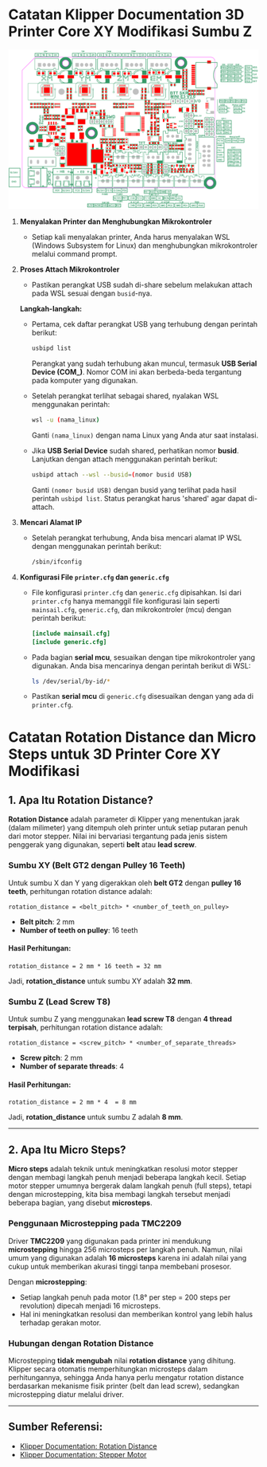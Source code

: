# Catatan Klipper Documentation 3D Printer Core XY Modifikasi Sumbu Z

![Gambar PIN SKR Mini E3 V3][https://github.com/AriqHB/3D-Printer-Core-XY-Modified/blob/main/Foto/PIN%20BTT%20SKR%20MINI%20E3%20V3.png]

1. **Menyalakan Printer dan Menghubungkan Mikrokontroler**
    - Setiap kali menyalakan printer, Anda harus menyalakan WSL (Windows Subsystem for Linux) dan menghubungkan mikrokontroler melalui command prompt.
    
2. **Proses Attach Mikrokontroler**
    - Pastikan perangkat USB sudah di-share sebelum melakukan attach pada WSL sesuai dengan `busid`-nya.
    
    **Langkah-langkah:**
    - Pertama, cek daftar perangkat USB yang terhubung dengan perintah berikut:
      ```bash
      usbipd list
      ```
      Perangkat yang sudah terhubung akan muncul, termasuk **USB Serial Device (COM_)**. Nomor COM ini akan berbeda-beda tergantung pada komputer yang digunakan.
      
    - Setelah perangkat terlihat sebagai shared, nyalakan WSL menggunakan perintah:
      ```bash
      wsl -u (nama_linux)
      ```
      Ganti `(nama_linux)` dengan nama Linux yang Anda atur saat instalasi.

    - Jika **USB Serial Device** sudah shared, perhatikan nomor **busid**. Lanjutkan dengan attach menggunakan perintah berikut:
      ```bash
      usbipd attach --wsl --busid=(nomor busid USB)
      ```
      Ganti `(nomor busid USB)` dengan busid yang terlihat pada hasil perintah `usbipd list`. Status perangkat harus 'shared' agar dapat di-attach.

3. **Mencari Alamat IP**
    - Setelah perangkat terhubung, Anda bisa mencari alamat IP WSL dengan menggunakan perintah berikut:
      ```bash
      /sbin/ifconfig
      ```

4. **Konfigurasi File `printer.cfg` dan `generic.cfg`**
    - File konfigurasi `printer.cfg` dan `generic.cfg` dipisahkan. Isi dari `printer.cfg` hanya memanggil file konfigurasi lain seperti `mainsail.cfg`, `generic.cfg`, dan mikrokontroler (mcu) dengan perintah berikut:
      ```ini
      [include mainsail.cfg]
      [include generic.cfg]
      ```
    
    - Pada bagian **serial mcu**, sesuaikan dengan tipe mikrokontroler yang digunakan. Anda bisa mencarinya dengan perintah berikut di WSL:
      ```bash
      ls /dev/serial/by-id/*
      ```
    
    - Pastikan **serial mcu** di `generic.cfg` disesuaikan dengan yang ada di `printer.cfg`.
# Catatan Rotation Distance dan Micro Steps untuk 3D Printer Core XY Modifikasi

## 1. Apa Itu Rotation Distance?
**Rotation Distance** adalah parameter di Klipper yang menentukan jarak (dalam milimeter) yang ditempuh oleh printer untuk setiap putaran penuh dari motor stepper. Nilai ini bervariasi tergantung pada jenis sistem penggerak yang digunakan, seperti **belt** atau **lead screw**.

### Sumbu XY (Belt GT2 dengan Pulley 16 Teeth)
Untuk sumbu X dan Y yang digerakkan oleh **belt GT2** dengan **pulley 16 teeth**, perhitungan rotation distance adalah:
```
rotation_distance = <belt_pitch> * <number_of_teeth_on_pulley>
```
- **Belt pitch**: 2 mm
- **Number of teeth on pulley**: 16 teeth

#### Hasil Perhitungan:
```
rotation_distance = 2 mm * 16 teeth = 32 mm
```
Jadi, **rotation_distance** untuk sumbu XY adalah **32 mm**.

### Sumbu Z (Lead Screw T8)
Untuk sumbu Z yang menggunakan **lead screw T8** dengan **4 thread terpisah**, perhitungan rotation distance adalah:

```
rotation_distance = <screw_pitch> * <number_of_separate_threads>
```

- **Screw pitch**: 2 mm
- **Number of separate threads**: 4

#### Hasil Perhitungan:

```
rotation_distance = 2 mm * 4  = 8 mm
```
Jadi, **rotation_distance** untuk sumbu Z adalah **8 mm**.

---

## 2. Apa Itu Micro Steps?
**Micro steps** adalah teknik untuk meningkatkan resolusi motor stepper dengan membagi langkah penuh menjadi beberapa langkah kecil. Setiap motor stepper umumnya bergerak dalam langkah penuh (full steps), tetapi dengan microstepping, kita bisa membagi langkah tersebut menjadi beberapa bagian, yang disebut **microsteps**.

### Penggunaan Microstepping pada TMC2209
Driver **TMC2209** yang digunakan pada printer ini mendukung **microstepping** hingga 256 microsteps per langkah penuh. Namun, nilai umum yang digunakan adalah **16 microsteps** karena ini adalah nilai yang cukup untuk memberikan akurasi tinggi tanpa membebani prosesor.

Dengan **microstepping**:
- Setiap langkah penuh pada motor (1.8° per step = 200 steps per revolution) dipecah menjadi 16 microsteps. 
- Hal ini meningkatkan resolusi dan memberikan kontrol yang lebih halus terhadap gerakan motor.

### Hubungan dengan Rotation Distance
Microstepping **tidak mengubah** nilai **rotation distance** yang dihitung. Klipper secara otomatis memperhitungkan microsteps dalam perhitungannya, sehingga Anda hanya perlu mengatur rotation distance berdasarkan mekanisme fisik printer (belt dan lead screw), sedangkan microstepping diatur melalui driver.

---

## Sumber Referensi:
- [Klipper Documentation: Rotation Distance](https://www.klipper3d.org/Rotation_Distance.html)
- [Klipper Documentation: Stepper Motor](https://www.klipper3d.org/Steppers.html)


[https://github.com/AriqHB/3D-Printer-Core-XY-Modified/blob/main/Foto/PIN%20BTT%20SKR%20MINI%20E3%20V3.png]: https://github.com/AriqHB/3D-Printer-Core-XY-Modified/blob/main/Foto/PIN%20BTT%20SKR%20MINI%20E3%20V3.png